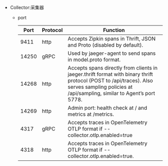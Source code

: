 - Collector:采集器
  - port

    |  Port  | Protocol | Function  |
      |----------| ----  | ----  |
    | 9411 | http     | Accepts Zipkin spans in Thrift, JSON and Proto (disabled by default). |
    | 14250 | gRPC     |Used by jaeger-agent to send spans in model.proto format. |
    | 14268 | http     |Accepts spans directly from clients in jaeger.thrift format with binary thrift protocol (POST to /api/traces). Also serves sampling policies at /api/sampling, similar to Agent’s port 5778. |
    | 14269 | http     |Admin port: health check at / and metrics at /metrics. |
    | 4317 | gRPC     |Accepts traces in OpenTelemetry OTLP format if --collector.otlp.enabled=true |
    | 4318  | http     |Accepts traces in OpenTelemetry OTLP format if --collector.otlp.enabled=true. |